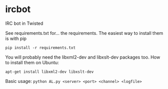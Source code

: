 ircbot
======

IRC bot in Twisted

See requirements.txt for... the requirements.  The easiest way to install them is with pip 

`pip install -r requirements.txt`

You will probably need the libxml2-dev and libxslt-dev packages too. 
How to install them on Ubuntu:

`apt-get install libxml2-dev libxslt-dev`

Basic usage:
`python AL.py <server> <port> <channel> <logfile>`
